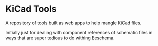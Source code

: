 # KiCad Tools

A repository of tools built as web apps to help mangle KiCad files.

Initially just for dealing with component references of schematic files in ways
that are super tedious to do withing Eeschema.
